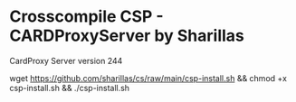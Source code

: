 # Crosscompile CSP - CARDProxyServer by Sharillas
CardProxy Server version 244

wget https://github.com/sharillas/cs/raw/main/csp-install.sh && chmod +x csp-install.sh && ./csp-install.sh

